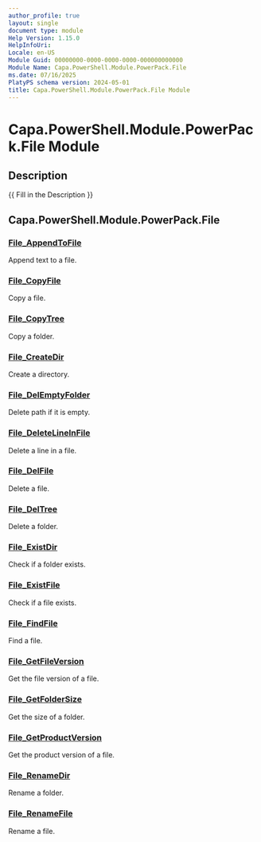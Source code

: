 ```yaml
---
author_profile: true
layout: single
document type: module
Help Version: 1.15.0
HelpInfoUri: 
Locale: en-US
Module Guid: 00000000-0000-0000-0000-000000000000
Module Name: Capa.PowerShell.Module.PowerPack.File
ms.date: 07/16/2025
PlatyPS schema version: 2024-05-01
title: Capa.PowerShell.Module.PowerPack.File Module
---
```


# Capa.PowerShell.Module.PowerPack.File Module

## Description

{{ Fill in the Description }}

## Capa.PowerShell.Module.PowerPack.File

### [File_AppendToFile](File_AppendToFile.md)

Append text to a file.

### [File_CopyFile](File_CopyFile.md)

Copy a file.

### [File_CopyTree](File_CopyTree.md)

Copy a folder.

### [File_CreateDir](File_CreateDir.md)

Create a directory.

### [File_DelEmptyFolder](File_DelEmptyFolder.md)

Delete path if it is empty.

### [File_DeleteLineInFile](File_DeleteLineInFile.md)

Delete a line in a file.

### [File_DelFile](File_DelFile.md)

Delete a file.

### [File_DelTree](File_DelTree.md)

Delete a folder.

### [File_ExistDir](File_ExistDir.md)

Check if a folder exists.

### [File_ExistFile](File_ExistFile.md)

Check if a file exists.

### [File_FindFile](File_FindFile.md)

Find a file.

### [File_GetFileVersion](File_GetFileVersion.md)

Get the file version of a file.

### [File_GetFolderSize](File_GetFolderSize.md)

Get the size of a folder.

### [File_GetProductVersion](File_GetProductVersion.md)

Get the product version of a file.

### [File_RenameDir](File_RenameDir.md)

Rename a folder.

### [File_RenameFile](File_RenameFile.md)

Rename a file.

